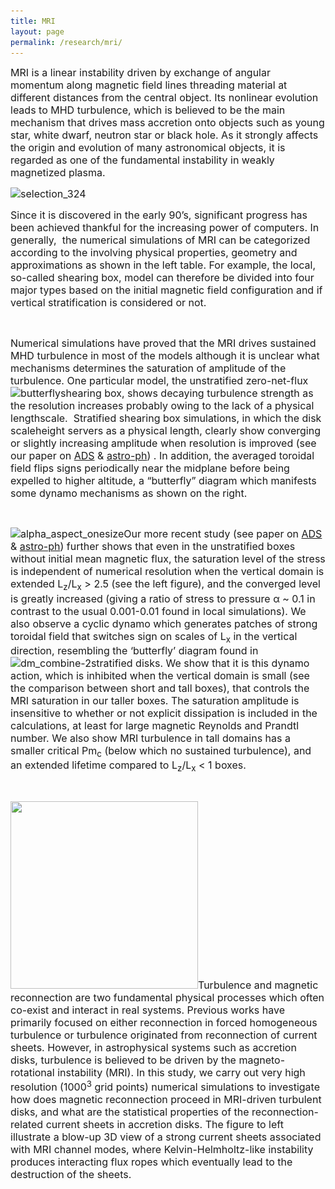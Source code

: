 ```yaml
---
title: MRI
layout: page
permalink: /research/mri/
---
```

<span style="font-size: 12pt;">MRI is a linear instability driven by exchange of angular momentum along magnetic field lines threading material at different distances from the central object. Its nonlinear evolution leads to MHD turbulence, which is believed to be the main mechanism that drives mass accretion onto objects such as young star, white dwarf, neutron star or black hole. As it strongly affects the origin and evolution of many astronomical objects, it is regarded as one of the fundamental instability in weakly magnetized plasma.</span>

<span style="font-size: 12pt;"><img class="wp-image-194 alignleft" src="/assets/Selection_324-300x190.png" alt="selection_324" width="391" height="248" srcset="/assets/Selection_324-300x190.png 300w, /assets/Selection_324-768x487.png 768w, /assets/Selection_324-1024x649.png 1024w, /assets/Selection_324.png 1028w" sizes="(max-width: 391px) 100vw, 391px" /></span>

<span style="font-size: 12pt;">Since it is discovered in the early 90&#8217;s, significant progress has been achieved thankful for the increasing power of computers. In generally,  the numerical simulations of MRI can be categorized according to the involving physical properties, geometry and approximations as shown in the left table. For example, the local,  so-called shearing box, model can therefore be divided into four major types based on the initial magnetic field configuration and if vertical stratification is considered or not. </span>

&nbsp;

<span style="font-size: 12pt;">Numerical simulations have proved that the MRI drives sustained MHD turbulence in most of the models although it is unclear what mechanisms determines the saturation of amplitude of the turbulence. One particular model, the unstratified zero-net-flux <img class="size-medium wp-image-197 alignright" src="/assets/butterfly-1-300x217.png" alt="butterfly" width="300" height="217" srcset="/assets/butterfly-1-300x217.png 300w, /assets/butterfly-1.png 648w" sizes="(max-width: 300px) 100vw, 300px" />shearing box, shows decaying turbulence strength as the resolution increases probably owing to the lack of a physical lengthscale.  Stratified shearing box simulations, in which the disk scaleheight servers as a physical length, clearly show converging or slightly increasing amplitude when resolution is improved (see our paper on <a href="http://adsabs.harvard.edu/abs/2010ApJ...708.1716S">ADS</a> & <a href="https://arxiv.org/abs/0909.2003">astro-ph</a>) . In addition, the averaged toroidal field flips signs periodically near the midplane before being expelled to higher altitude, a &#8220;butterfly&#8221; diagram which manifests some dynamo mechanisms as shown on the right.<br /> </span>

&nbsp;

<span style="font-size: 12pt;"><img class="size-medium wp-image-204 alignleft" src="/assets/alpha_aspect_onesize-300x217.png" alt="alpha_aspect_onesize" width="300" height="217" srcset="/assets/alpha_aspect_onesize-300x217.png 300w, /assets/alpha_aspect_onesize.png 648w" sizes="(max-width: 300px) 100vw, 300px" />Our more recent study (see paper on <a href="http://adsabs.harvard.edu/abs/2016MNRAS.456.2273S">ADS</a> & <a href="https://arxiv.org/abs/1512.01106">astro-ph</a>) further shows that even in the unstratified boxes without initial mean magnetic flux, the saturation level of the stress is independent of numerical resolution when the vertical domain is extended L<sub>z</sub>/L<sub>x</sub> > 2.5 (see the left figure), and the converged level is greatly increased (giving a ratio of stress to pressure α ~ 0.1 in contrast to the usual 0.001-0.01 found in local simulations). We also observe a cyclic dynamo which generates patches of strong toroidal field that switches sign on scales of L<sub>x</sub> in the vertical direction, resembling the &#8216;butterfly&#8217; diagram found in <img class=" wp-image-205 alignright" src="/assets/dm_combine-2-300x205.png" alt="dm_combine-2" width="325" height="222" srcset="/assets/dm_combine-2-300x205.png 300w, /assets/dm_combine-2-768x524.png 768w, /assets/dm_combine-2-1024x699.png 1024w" sizes="(max-width: 325px) 100vw, 325px" />stratified disks. We show that it is this dynamo action, which is inhibited when the vertical domain is small (see the comparison between short and tall boxes), that controls the MRI saturation in our taller boxes. The saturation amplitude is insensitive to whether or not explicit dissipation is included in the calculations, at least for large magnetic Reynolds and Prandtl number. We also show MRI turbulence in tall domains has a smaller critical Pm<sub>c</sub> (below which no sustained turbulence), and an extended lifetime compared to L<sub>z</sub>/L<sub>x</sub> < 1 boxes.<br /> </span>

&nbsp;

<span style="font-size: 12pt;"><img class="size-full wp-image-313 alignleft" src="/assets/jsheet_small.png" alt="" width="300" height="300" srcset="/assets/jsheet_small.png 300w, /assets/jsheet_small-150x150.png 150w" sizes="(max-width: 300px) 100vw, 300px" />Turbulence and magnetic reconnection are two fundamental physical processes which often co-exist and interact in real systems. Previous works have primarily focused on either reconnection in forced homogeneous turbulence or turbulence originated from reconnection of current sheets. However, in astrophysical systems such as accretion disks, turbulence is believed to be driven by the magneto-rotational instability (MRI). In this study, we carry out very high resolution (1000<sup>3</sup> grid points) numerical simulations to investigate how does magnetic reconnection proceed in MRI-driven turbulent disks, and what are the statistical properties of the reconnection-related current sheets in accretion disks. The figure to left illustrate a blow-up 3D view of a strong current sheets associated with MRI channel modes, where Kelvin-Helmholtz-like instability produces interacting flux ropes which eventually lead to the destruction of the sheets.<br /> </span>

&nbsp;

<span style="font-size: 12pt;"> </span>
